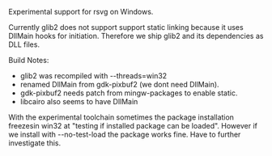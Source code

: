Experimental support for rsvg on Windows.



Currently glib2 does not support support static linking because it 
uses DllMain hooks for initiation. Therefore we ship glib2 and its
dependencies as DLL files.

Build Notes:
 - glib2 was recompiled with --threads=win32
 - renamed DllMain from gdk-pixbuf2 (we dont need DllMain).
 - gdk-pixbuf2 needs patch from mingw-packages to enable static.
 - libcairo also seems to have DllMain

With the experimental toolchain sometimes the package installation 
freezesin win32 at "testing if installed package can be loaded". 
However if we install with --no-test-load the package works fine. 
Have to further investigate this. 
